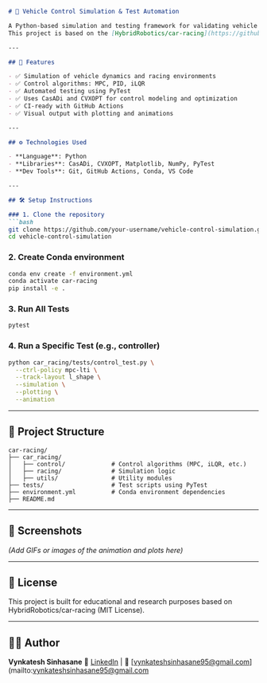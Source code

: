 
````markdown
# 🚗 Vehicle Control Simulation & Test Automation

A Python-based simulation and testing framework for validating vehicle control algorithms like MPC, PID, and iLQR.  
This project is based on the [HybridRobotics/car-racing](https://github.com/HybridRobotics/car-racing) repository and demonstrates structured test automation, simulation control, and CI/CD integration.

---

## 📌 Features

- ✅ Simulation of vehicle dynamics and racing environments  
- ✅ Control algorithms: MPC, PID, iLQR  
- ✅ Automated testing using PyTest  
- ✅ Uses CasADi and CVXOPT for control modeling and optimization  
- ✅ CI-ready with GitHub Actions  
- ✅ Visual output with plotting and animations

---

## ⚙️ Technologies Used

- **Language**: Python  
- **Libraries**: CasADi, CVXOPT, Matplotlib, NumPy, PyTest  
- **Dev Tools**: Git, GitHub Actions, Conda, VS Code

---

## 🛠️ Setup Instructions

### 1. Clone the repository
```bash
git clone https://github.com/your-username/vehicle-control-simulation.git
cd vehicle-control-simulation
````

### 2. Create Conda environment

```bash
conda env create -f environment.yml
conda activate car-racing
pip install -e .
```

### 3. Run All Tests

```bash
pytest
```

### 4. Run a Specific Test (e.g., controller)

```bash
python car_racing/tests/control_test.py \
  --ctrl-policy mpc-lti \
  --track-layout l_shape \
  --simulation \
  --plotting \
  --animation
```

---

## 📁 Project Structure

```
car-racing/
├── car_racing/
│   ├── control/             # Control algorithms (MPC, iLQR, etc.)
│   ├── racing/              # Simulation logic
│   ├── utils/               # Utility modules
├── tests/                   # Test scripts using PyTest
├── environment.yml          # Conda environment dependencies
├── README.md
```

---

## 📸 Screenshots

*(Add GIFs or images of the animation and plots here)*

---

## 📄 License

This project is built for educational and research purposes based on HybridRobotics/car-racing (MIT License).

---

## 🙋‍♂️ Author

**Vynkatesh Sinhasane**
🔗 [LinkedIn](https://linkedin.com/in/vynkatesh-sinhasane) | 📧 [vynkateshsinhasane95@gmail.com](mailto:vynkateshsinhasane95@gmail.com
